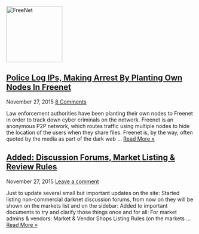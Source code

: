 <article class="item-list">
    <div class="post-thumbnail">
    <a href="https://www.deepdotweb.com/2015/11/27/police-log-ips-making-arrest-by-planting-own-nodes-in-freenet/" title="Permalink to Police Log IPs, Making Arrest By Planting Own Nodes In Freenet" rel="bookmark">
    <img width="150" height="150" src="https://www.deepdotweb.com/wp-content/uploads/2015/11/FreeNet_31-150x150.png" class="attachment-thumbnail size-thumbnail wp-post-image" alt="FreeNet" srcset="https://www.deepdotweb.com/wp-content/uploads/2015/11/FreeNet_31-150x150.png 150w, https://www.deepdotweb.com/wp-content/uploads/2015/11/FreeNet_31-55x55.png 55w, https://www.deepdotweb.com/wp-content/uploads/2015/11/FreeNet_31-50x50.png 50w" sizes="(max-width: 150px) 100vw, 150px"/> <span class="overlay-icon"></span>
    </a>
    </div>
    <h2 class="post-box-title"><a href="https://www.deepdotweb.com/2015/11/27/police-log-ips-making-arrest-by-planting-own-nodes-in-freenet/" title="Permalink to Police Log IPs, Making Arrest By Planting Own Nodes In Freenet" rel="bookmark">Police Log IPs, Making Arrest By Planting Own Nodes In Freenet</a></h2>
    <p class="post-meta">
    <span>November 27, 2015</span>
    <span><a href="https://www.deepdotweb.com/2015/11/27/police-log-ips-making-arrest-by-planting-own-nodes-in-freenet/#comments">8 Comments</a></span>
    </p>
    <div class="entry">
    <p>Law enforcement authorities have been planting their own nodes to Freenet in order to track down cyber criminals on the network. Freenet is an anonymous P2P network, which routes traffic using multiple nodes to hide the location of the users when they share files. Freenet is, by the way, often quoted by the media as part of the dark web ... <a class="more-link" href="https://www.deepdotweb.com/2015/11/27/police-log-ips-making-arrest-by-planting-own-nodes-in-freenet/">Read More &raquo;</a></p>
    </div>
    <div class="clear"></div>
</article>

<article class="item-list">
    <h2 class="post-box-title"><a href="https://www.deepdotweb.com/2015/11/27/added-discussion-forums-market-listing-review-rules/" title="Permalink to Added: Discussion Forums, Market Listing &#038; Review Rules" rel="bookmark">Added: Discussion Forums, Market Listing &#038; Review Rules</a></h2>
    <p class="post-meta">
    <span>November 27, 2015</span>
    <span><a href="https://www.deepdotweb.com/2015/11/27/added-discussion-forums-market-listing-review-rules/#respond">Leave a comment</a></span>
    </p>
    <div class="entry">
    <p>Just to update several small but important updates on the site: Started listing non-commercial darknet discussion forums, from now on they will be shown on the markets list and on the sidebar: Added to important documents to try and clarify those things once and for all: For market admins &amp; vendors: Market &amp; Vendor Shops Listing Rules (on the markets ... <a class="more-link" href="https://www.deepdotweb.com/2015/11/27/added-discussion-forums-market-listing-review-rules/">Read More &raquo;</a></p>
    </div>
    <div class="clear"></div>
</article>

